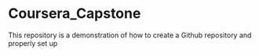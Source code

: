 # Coursera_Capstone
This repository is a demonstration of how to create a Github repository and properly set up
